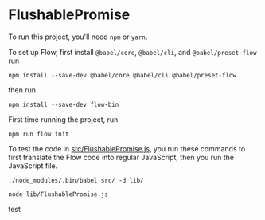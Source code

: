# FlushablePromise

To run this project, you'll need `npm` or `yarn`. 

To set up Flow, first install `@babel/core`, `@babel/cli`, and `@babel/preset-flow` run
```console
npm install --save-dev @babel/core @babel/cli @babel/preset-flow
```

then run
```console
npm install --save-dev flow-bin
```
First time running the project, run
```console
npm run flow init
```


To test the code in [src/FlushablePromise.js](https://github.com/MariaBonde/FlushablePromise/blob/main/flowAttempt/src/FlushablePromise.js), you run these commands to first translate the Flow code into regular JavaScript, then you run the JavaScript file.

```console
./node_modules/.bin/babel src/ -d lib/  
```

```console
node lib/FlushablePromise.js  
```
test